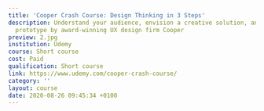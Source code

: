 ```yaml
---
title: 'Cooper Crash Course: Design Thinking in 3 Steps'
description: Understand your audience, envision a creative solution, and test your
  prototype by award-winning UX design firm Cooper
preview: 2.jpg
institution: Udemy
course: Short course
cost: Paid
qualification: Short course
link: https://www.udemy.com/cooper-crash-course/
category: ''
layout: course
date: 2020-08-26 09:45:34 +0100
---
```

